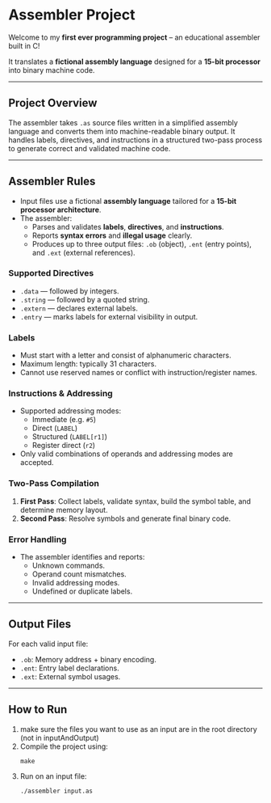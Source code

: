 # Assembler Project

Welcome to my **first ever programming project** – an educational assembler built in C!

It translates a **fictional assembly language** designed for a **15-bit processor** into binary machine code.

---

## Project Overview

The assembler takes `.as` source files written in a simplified assembly language and converts them into machine-readable binary output. It handles labels, directives, and instructions in a structured two-pass process to generate correct and validated machine code.

---

## Assembler Rules

- Input files use a fictional **assembly language** tailored for a **15-bit processor architecture**.
- The assembler:
  - Parses and validates **labels**, **directives**, and **instructions**.
  - Reports **syntax errors** and **illegal usage** clearly.
  - Produces up to three output files: `.ob` (object), `.ent` (entry points), and `.ext` (external references).

### Supported Directives
- `.data` — followed by integers.
- `.string` — followed by a quoted string.
- `.extern` — declares external labels.
- `.entry` — marks labels for external visibility in output.

### Labels
- Must start with a letter and consist of alphanumeric characters.
- Maximum length: typically 31 characters.
- Cannot use reserved names or conflict with instruction/register names.

### Instructions & Addressing
- Supported addressing modes:
  - Immediate (e.g. `#5`)
  - Direct (`LABEL`)
  - Structured (`LABEL[r1]`)
  - Register direct (`r2`)
- Only valid combinations of operands and addressing modes are accepted.

### Two-Pass Compilation
1. **First Pass**: Collect labels, validate syntax, build the symbol table, and determine memory layout.
2. **Second Pass**: Resolve symbols and generate final binary code.

### Error Handling
- The assembler identifies and reports:
  - Unknown commands.
  - Operand count mismatches.
  - Invalid addressing modes.
  - Undefined or duplicate labels.

---

## Output Files

For each valid input file:
- `.ob`: Memory address + binary encoding.
- `.ent`: Entry label declarations.
- `.ext`: External symbol usages.

---

## How to Run

1. make sure the files you want to use as an input are in the root directory (not in inputAndOutput)
2. Compile the project using:
   ```
   make
   ```
3. Run on an input file:
   ```
   ./assembler input.as
   ```
